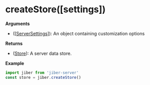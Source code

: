 # createStore([settings])

__Arguments__  
 - ([[ServerSettings](settings.md)]): An object containing customization options

__Returns__  
  - ([Store](store.md)): A server data store.

__Example__
```javascript
import jiber from 'jiber-server'
const store = jiber.createStore()
```
